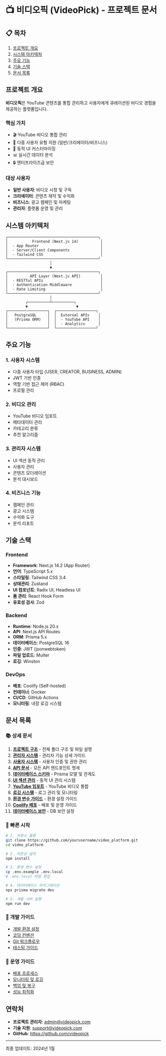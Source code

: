 # 📺 비디오픽 (VideoPick) - 프로젝트 문서

## 📋 목차

1. [프로젝트 개요](#프로젝트-개요)
2. [시스템 아키텍처](#시스템-아키텍처)
3. [주요 기능](#주요-기능)
4. [기술 스택](#기술-스택)
5. [문서 목록](#문서-목록)

## 프로젝트 개요

**비디오픽**은 YouTube 콘텐츠를 통합 관리하고 사용자에게 큐레이션된 비디오 경험을 제공하는 플랫폼입니다.

### 핵심 가치
- 🎬 YouTube 비디오 통합 관리
- 👥 다중 사용자 유형 지원 (일반/크리에이터/비즈니스)
- 🎨 동적 UI 커스터마이징
- 📊 실시간 데이터 분석
- 🔒 엔터프라이즈급 보안

### 대상 사용자
- **일반 사용자**: 비디오 시청 및 구독
- **크리에이터**: 콘텐츠 제작 및 수익화
- **비즈니스**: 광고 캠페인 및 마케팅
- **관리자**: 플랫폼 운영 및 관리

## 시스템 아키텍처

```
┌─────────────────────────────────────────┐
│           Frontend (Next.js 14)          │
│  - App Router                            │
│  - Server/Client Components              │
│  - Tailwind CSS                          │
└─────────────────────────────────────────┘
                    │
                    ▼
┌─────────────────────────────────────────┐
│          API Layer (Next.js API)         │
│  - RESTful APIs                          │
│  - Authentication Middleware             │
│  - Rate Limiting                         │
└─────────────────────────────────────────┘
                    │
         ┌──────────┴──────────┐
         ▼                      ▼
┌──────────────────┐  ┌──────────────────┐
│   PostgreSQL     │  │  External APIs    │
│   (Prisma ORM)   │  │  - YouTube API    │
│                  │  │  - Analytics      │
└──────────────────┘  └──────────────────┘
```

## 주요 기능

### 1. 사용자 시스템
- 다중 사용자 타입 (USER, CREATOR, BUSINESS, ADMIN)
- JWT 기반 인증
- 역할 기반 접근 제어 (RBAC)
- 프로필 관리

### 2. 비디오 관리
- YouTube 비디오 임포트
- 메타데이터 관리
- 카테고리 분류
- 추천 알고리즘

### 3. 관리자 시스템
- UI 섹션 동적 관리
- 사용자 관리
- 콘텐츠 모더레이션
- 분석 대시보드

### 4. 비즈니스 기능
- 캠페인 관리
- 광고 시스템
- 수익화 도구
- 분석 리포트

## 기술 스택

### Frontend
- **Framework**: Next.js 14.2 (App Router)
- **언어**: TypeScript 5.x
- **스타일링**: Tailwind CSS 3.4
- **상태관리**: Zustand
- **UI 컴포넌트**: Radix UI, Headless UI
- **폼 관리**: React Hook Form
- **유효성 검사**: Zod

### Backend
- **Runtime**: Node.js 20.x
- **API**: Next.js API Routes
- **ORM**: Prisma 5.x
- **데이터베이스**: PostgreSQL 16
- **인증**: JWT (jsonwebtoken)
- **파일 업로드**: Multer
- **로깅**: Winston

### DevOps
- **배포**: Coolify (Self-hosted)
- **컨테이너**: Docker
- **CI/CD**: GitHub Actions
- **모니터링**: 내장 로깅 시스템

## 문서 목록

### 📚 상세 문서

1. **[프로젝트 구조](./PROJECT_STRUCTURE.md)** - 전체 폴더 구조 및 파일 설명
2. **[관리자 시스템](./ADMIN_SYSTEM.md)** - 관리자 기능 상세 가이드
3. **[사용자 시스템](./USER_SYSTEM.md)** - 사용자 인증 및 권한 관리
4. **[API 문서](./API_DOCUMENTATION.md)** - 모든 API 엔드포인트 명세
5. **[데이터베이스 스키마](./DATABASE_SCHEMA.md)** - Prisma 모델 및 관계도
6. **[UI 섹션 관리](./UI_SECTION_MANAGEMENT.md)** - 동적 UI 관리 시스템
7. **[YouTube 임포트](./YOUTUBE_IMPORT_SYSTEM.md)** - YouTube 비디오 통합
8. **[로깅 시스템](./LOGGING_SYSTEM.md)** - 로그 관리 및 모니터링
9. **[환경 변수 가이드](./ENV_VARS_GUIDE.md)** - 환경 설정 가이드
10. **[Coolify 배포](./🚀_COOLIFY_SETUP.md)** - 배포 및 운영 가이드
11. **[데이터베이스 보안](./database-security.md)** - DB 보안 설정

### 🚀 빠른 시작

```bash
# 1. 저장소 클론
git clone https://github.com/yourusername/video_platform.git
cd video_platform

# 2. 의존성 설치
npm install

# 3. 환경 변수 설정
cp .env.example .env.local
# .env.local 파일 편집

# 4. 데이터베이스 마이그레이션
npx prisma migrate dev

# 5. 개발 서버 실행
npm run dev
```

### 📝 개발 가이드

- [개발 환경 설정](./DEVELOPMENT_SETUP.md)
- [코딩 컨벤션](./CODING_CONVENTIONS.md)
- [Git 워크플로우](./GIT_WORKFLOW.md)
- [테스팅 가이드](./TESTING_GUIDE.md)

### 🔧 운영 가이드

- [배포 프로세스](./DEPLOYMENT_PROCESS.md)
- [모니터링 및 로깅](./MONITORING.md)
- [백업 및 복구](./BACKUP_RECOVERY.md)
- [성능 최적화](./PERFORMANCE_OPTIMIZATION.md)

## 연락처

- **프로젝트 관리자**: admin@videopick.com
- **기술 지원**: support@videopick.com
- **GitHub**: https://github.com/videopick

---

최종 업데이트: 2024년 1월